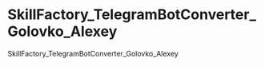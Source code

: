 # SkillFactory_TelegramBotConverter_Golovko_Alexey
 SkillFactory_TelegramBotConverter_Golovko_Alexey
